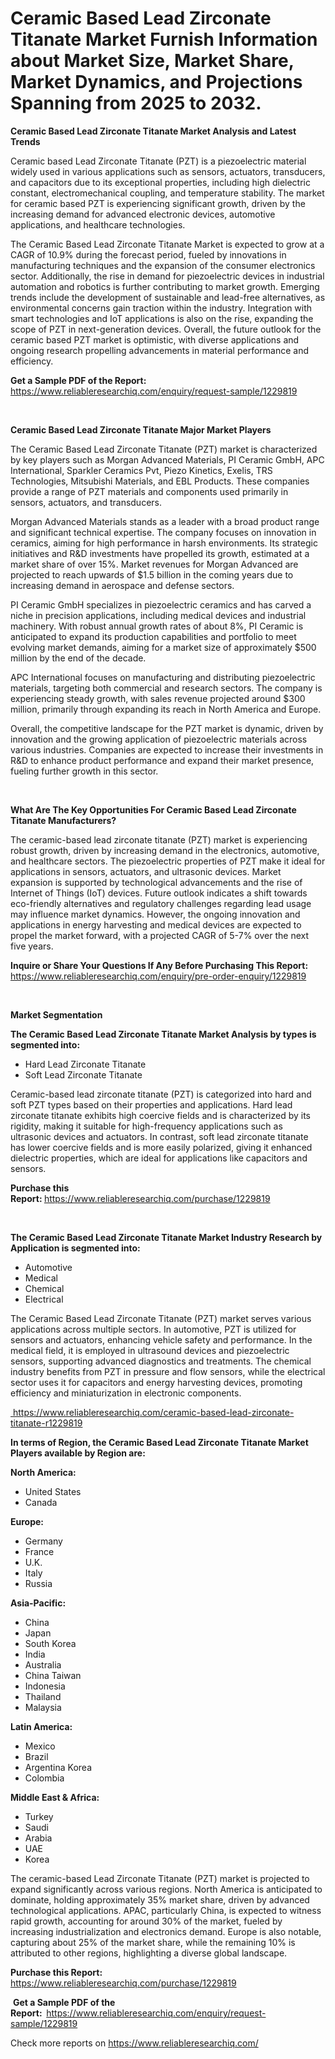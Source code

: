 <p><h1>Ceramic Based Lead Zirconate Titanate Market Furnish Information about Market Size, Market Share, Market Dynamics, and Projections Spanning from 2025 to 2032.</h1></p><p><strong>Ceramic Based Lead Zirconate Titanate Market Analysis and Latest Trends</strong></p>
<p><p>Ceramic based Lead Zirconate Titanate (PZT) is a piezoelectric material widely used in various applications such as sensors, actuators, transducers, and capacitors due to its exceptional properties, including high dielectric constant, electromechanical coupling, and temperature stability. The market for ceramic based PZT is experiencing significant growth, driven by the increasing demand for advanced electronic devices, automotive applications, and healthcare technologies.</p><p>The Ceramic Based Lead Zirconate Titanate Market is expected to grow at a CAGR of 10.9% during the forecast period, fueled by innovations in manufacturing techniques and the expansion of the consumer electronics sector. Additionally, the rise in demand for piezoelectric devices in industrial automation and robotics is further contributing to market growth. Emerging trends include the development of sustainable and lead-free alternatives, as environmental concerns gain traction within the industry. Integration with smart technologies and IoT applications is also on the rise, expanding the scope of PZT in next-generation devices. Overall, the future outlook for the ceramic based PZT market is optimistic, with diverse applications and ongoing research propelling advancements in material performance and efficiency.</p></p>
<p><strong>Get a Sample PDF of the Report:&nbsp;</strong> <a href="https://www.reliableresearchiq.com/enquiry/request-sample/1229819?utm_campaign=2580&utm_medium=2&utm_source=Github&utm_content=ia&utm_term=03042025&utm_id=ceramic-based-lead-zirconate-titanate">https://www.reliableresearchiq.com/enquiry/request-sample/1229819</a></p>
<p>&nbsp;</p>
<p><strong>Ceramic Based Lead Zirconate Titanate Major Market Players</strong></p>
<p><p>The Ceramic Based Lead Zirconate Titanate (PZT) market is characterized by key players such as Morgan Advanced Materials, PI Ceramic GmbH, APC International, Sparkler Ceramics Pvt, Piezo Kinetics, Exelis, TRS Technologies, Mitsubishi Materials, and EBL Products. These companies provide a range of PZT materials and components used primarily in sensors, actuators, and transducers.</p><p>Morgan Advanced Materials stands as a leader with a broad product range and significant technical expertise. The company focuses on innovation in ceramics, aiming for high performance in harsh environments. Its strategic initiatives and R&D investments have propelled its growth, estimated at a market share of over 15%. Market revenues for Morgan Advanced are projected to reach upwards of $1.5 billion in the coming years due to increasing demand in aerospace and defense sectors.</p><p>PI Ceramic GmbH specializes in piezoelectric ceramics and has carved a niche in precision applications, including medical devices and industrial machinery. With robust annual growth rates of about 8%, PI Ceramic is anticipated to expand its production capabilities and portfolio to meet evolving market demands, aiming for a market size of approximately $500 million by the end of the decade.</p><p>APC International focuses on manufacturing and distributing piezoelectric materials, targeting both commercial and research sectors. The company is experiencing steady growth, with sales revenue projected around $300 million, primarily through expanding its reach in North America and Europe.</p><p>Overall, the competitive landscape for the PZT market is dynamic, driven by innovation and the growing application of piezoelectric materials across various industries. Companies are expected to increase their investments in R&D to enhance product performance and expand their market presence, fueling further growth in this sector.</p></p>
<p>&nbsp;</p>
<p><strong>What Are The Key Opportunities For Ceramic Based Lead Zirconate Titanate Manufacturers?</strong></p>
<p><p>The ceramic-based lead zirconate titanate (PZT) market is experiencing robust growth, driven by increasing demand in the electronics, automotive, and healthcare sectors. The piezoelectric properties of PZT make it ideal for applications in sensors, actuators, and ultrasonic devices. Market expansion is supported by technological advancements and the rise of Internet of Things (IoT) devices. Future outlook indicates a shift towards eco-friendly alternatives and regulatory challenges regarding lead usage may influence market dynamics. However, the ongoing innovation and applications in energy harvesting and medical devices are expected to propel the market forward, with a projected CAGR of 5-7% over the next five years.</p></p>
<p><strong>Inquire or Share Your Questions If Any Before Purchasing This Report:</strong> <a href="https://www.reliableresearchiq.com/enquiry/pre-order-enquiry/1229819?utm_campaign=2580&utm_medium=2&utm_source=Github&utm_content=ia&utm_term=03042025&utm_id=ceramic-based-lead-zirconate-titanate">https://www.reliableresearchiq.com/enquiry/pre-order-enquiry/1229819</a></p>
<p>&nbsp;</p>
<p><strong>Market Segmentation</strong></p>
<p><strong>The Ceramic Based Lead Zirconate Titanate Market Analysis by types is segmented into:</strong></p>
<p><ul><li>Hard Lead Zirconate Titanate</li><li>Soft Lead Zirconate Titanate</li></ul></p>
<p><p>Ceramic-based lead zirconate titanate (PZT) is categorized into hard and soft PZT types based on their properties and applications. Hard lead zirconate titanate exhibits high coercive fields and is characterized by its rigidity, making it suitable for high-frequency applications such as ultrasonic devices and actuators. In contrast, soft lead zirconate titanate has lower coercive fields and is more easily polarized, giving it enhanced dielectric properties, which are ideal for applications like capacitors and sensors.</p></p>
<p><strong>Purchase this Report:&nbsp;</strong><a href="https://www.reliableresearchiq.com/purchase/1229819?utm_campaign=2580&utm_medium=2&utm_source=Github&utm_content=ia&utm_term=03042025&utm_id=ceramic-based-lead-zirconate-titanate">https://www.reliableresearchiq.com/purchase/1229819</a></p>
<p>&nbsp;</p>
<p><strong>The Ceramic Based Lead Zirconate Titanate Market Industry Research by Application is segmented into:</strong></p>
<p><ul><li>Automotive</li><li>Medical</li><li>Chemical</li><li>Electrical</li></ul></p>
<p><p>The Ceramic Based Lead Zirconate Titanate (PZT) market serves various applications across multiple sectors. In automotive, PZT is utilized for sensors and actuators, enhancing vehicle safety and performance. In the medical field, it is employed in ultrasound devices and piezoelectric sensors, supporting advanced diagnostics and treatments. The chemical industry benefits from PZT in pressure and flow sensors, while the electrical sector uses it for capacitors and energy harvesting devices, promoting efficiency and miniaturization in electronic components.</p></p>
<p><a href="https://www.reliableresearchiq.com/ceramic-based-lead-zirconate-titanate-r1229819?utm_campaign=2580&utm_medium=2&utm_source=Github&utm_content=ia&utm_term=03042025&utm_id=ceramic-based-lead-zirconate-titanate">&nbsp;https://www.reliableresearchiq.com/ceramic-based-lead-zirconate-titanate-r1229819</a></p>
<p><strong>In terms of Region, the Ceramic Based Lead Zirconate Titanate Market Players available by Region are:</strong></p>
<p>
    <p> <strong> North America: </strong>
        <ul>
            <li>United States</li>
            <li>Canada</li>
        </ul>
        </p> 
    <p> <strong> Europe: </strong>
        <ul>
            <li>Germany</li>
            <li>France</li>
            <li>U.K.</li>
            <li>Italy</li>
            <li>Russia</li>
        </ul>
        </p> 
    <p> <strong> Asia-Pacific: </strong>
        <ul>
            <li>China</li>
            <li>Japan</li>
            <li>South Korea</li>
            <li>India</li>
            <li>Australia</li>
            <li>China Taiwan</li>
            <li>Indonesia</li>
            <li>Thailand</li>
            <li>Malaysia</li>
        </ul>
        </p> 
    <p> <strong> Latin America: </strong>
        <ul>
            <li>Mexico</li>
            <li>Brazil</li>
            <li>Argentina Korea</li>
            <li>Colombia</li>
        </ul>
        </p> 
    <p> <strong> Middle East & Africa: </strong>
        <ul>
            <li>Turkey</li>
            <li>Saudi</li>
            <li>Arabia</li>
            <li>UAE</li>
            <li>Korea</li>
        </ul>
    </p>
    </p>
<p><p>The ceramic-based Lead Zirconate Titanate (PZT) market is projected to expand significantly across various regions. North America is anticipated to dominate, holding approximately 35% market share, driven by advanced technological applications. APAC, particularly China, is expected to witness rapid growth, accounting for around 30% of the market, fueled by increasing industrialization and electronics demand. Europe is also notable, capturing about 25% of the market share, while the remaining 10% is attributed to other regions, highlighting a diverse global landscape.</p></p>
<p><strong>Purchase this Report: </strong><a href="https://www.reliableresearchiq.com/purchase/1229819?utm_campaign=2580&utm_medium=2&utm_source=Github&utm_content=ia&utm_term=03042025&utm_id=ceramic-based-lead-zirconate-titanate">https://www.reliableresearchiq.com/purchase/1229819</a></p>
<p>&nbsp;<strong>Get a Sample PDF of the Report:&nbsp;&nbsp;</strong><a href="https://www.reliableresearchiq.com/enquiry/request-sample/1229819?utm_campaign=2580&utm_medium=2&utm_source=Github&utm_content=ia&utm_term=03042025&utm_id=ceramic-based-lead-zirconate-titanate">https://www.reliableresearchiq.com/enquiry/request-sample/1229819</a></p>
<p><strong></strong></p>
<p>Check more reports on <a href="https://www.reliableresearchiq.com/?utm_campaign=2580&utm_medium=2&utm_source=Github&utm_content=ia&utm_term=03042025&utm_id=ceramic-based-lead-zirconate-titanate">https://www.reliableresearchiq.com/</a></p>